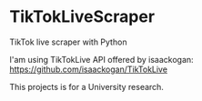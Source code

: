 # TikTokLiveScraper
TikTok live scraper with Python

I'am using TikTokLive API offered by isaackogan:
https://github.com/isaackogan/TikTokLive

This projects is for a University research.
